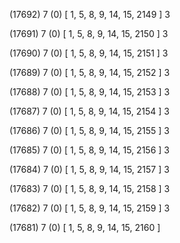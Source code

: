 (17692) 7 (0) [ 1, 5, 8, 9, 14, 15, 2149 ] 3 


(17691) 7 (0) [ 1, 5, 8, 9, 14, 15, 2150 ] 3 


(17690) 7 (0) [ 1, 5, 8, 9, 14, 15, 2151 ] 3 


(17689) 7 (0) [ 1, 5, 8, 9, 14, 15, 2152 ] 3 


(17688) 7 (0) [ 1, 5, 8, 9, 14, 15, 2153 ] 3 


(17687) 7 (0) [ 1, 5, 8, 9, 14, 15, 2154 ] 3 


(17686) 7 (0) [ 1, 5, 8, 9, 14, 15, 2155 ] 3 


(17685) 7 (0) [ 1, 5, 8, 9, 14, 15, 2156 ] 3 


(17684) 7 (0) [ 1, 5, 8, 9, 14, 15, 2157 ] 3 


(17683) 7 (0) [ 1, 5, 8, 9, 14, 15, 2158 ] 3 


(17682) 7 (0) [ 1, 5, 8, 9, 14, 15, 2159 ] 3 


(17681) 7 (0) [ 1, 5, 8, 9, 14, 15, 2160 ]  

